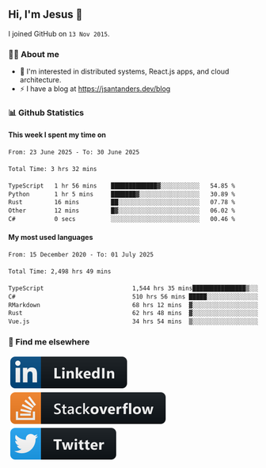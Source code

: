 ## Hi, I'm Jesus 👋

I joined GitHub on `13 Nov 2015`.

<!-- Talking about you -->

### 👨‍💻 About me

- 👦 I'm interested in distributed systems, React.js apps, and cloud architecture.
- ⚡️ I have a blog at <https://jsantanders.dev/blog>

### 📊 Github Statistics

#### This week I spent my time on

<!--START_SECTION:weekly-->

```txt
From: 23 June 2025 - To: 30 June 2025

Total Time: 3 hrs 32 mins

TypeScript   1 hr 56 mins    █████████████▓░░░░░░░░░░░   54.85 %
Python       1 hr 5 mins     ███████▓░░░░░░░░░░░░░░░░░   30.89 %
Rust         16 mins         ██░░░░░░░░░░░░░░░░░░░░░░░   07.78 %
Other        12 mins         █▓░░░░░░░░░░░░░░░░░░░░░░░   06.02 %
C#           0 secs          ░░░░░░░░░░░░░░░░░░░░░░░░░   00.46 %
```

<!--END_SECTION:weekly-->

#### My most used languages

<!--START_SECTION:alltime-->

```txt
From: 15 December 2020 - To: 01 July 2025

Total Time: 2,498 hrs 49 mins

TypeScript                         1,544 hrs 35 mins███████████████▒░░░░░░░░░   61.81 %
C#                                 510 hrs 56 mins █████░░░░░░░░░░░░░░░░░░░░   20.45 %
RMarkdown                          68 hrs 12 mins  ▓░░░░░░░░░░░░░░░░░░░░░░░░   02.73 %
Rust                               62 hrs 48 mins  ▓░░░░░░░░░░░░░░░░░░░░░░░░   02.51 %
Vue.js                             34 hrs 54 mins  ▒░░░░░░░░░░░░░░░░░░░░░░░░   01.40 %
```

<!--END_SECTION:alltime-->

### 📢 Find me elsewhere

<p>
  <a target="_blank" href="https://linkedin.com/in/jsantanders">
    <img src="https://github.com/jsantanders/jsantanders/blob/master/img/linkedin.svg" alt="LinkedIn" style="vertical-align:top; margin:4px">
  </a>
  
  <a target="_blank" href="https://stackoverflow.com/users/7318331/jesus-santander">
    <img src="https://github.com/jsantanders/jsantanders/blob/master/img/stackoverflow.svg" alt="StackOverflow" style="vertical-align:top; margin:4px">
  </a>
  
  <a target="_blank" href="http://twitter.com/jsantanders">
    <img src="https://github.com/jsantanders/jsantanders/blob/master/img/twitter.svg" alt="Twitter" style="vertical-align:top; margin:4px">
  </a>
</p>
